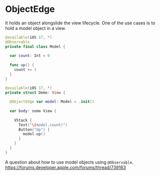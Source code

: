 # ObjectEdge

It holds an object alongslide the view lifecycle.
One of the use cases is to hold a model object in a view. 

```swift
@available(iOS 17, *)
@Observable
private final class Model {
  
  var count: Int = 0
  
  func up() {
    count += 1
  }
}

@available(iOS 17, *)
private struct Demo: View {
  
  @ObjectEdge var model: Model = .init()
  
  var body: some View {
    
    VStack {
      Text("\(model.count)")
      Button("Up") {
        model.up()
      }
    }
  }
}
```

A question about how to use model objects using `@Observable`.
https://forums.developer.apple.com/forums/thread/739163
